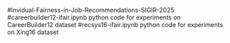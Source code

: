 #Invidual-Fairness-in-Job-Recommendations-SIGIR-2025
#careerbuilder12-ifair.ipynb python code for experiments on CareerBuilder12 dataset
#recsys16-ifair.ipynb python code for experiments on Xing16 dataset

